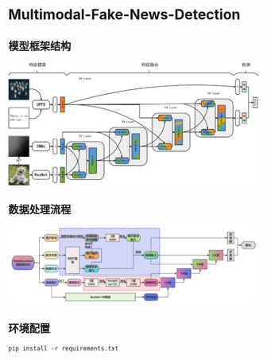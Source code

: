# Multimodal-Fake-News-Detection
## 模型框架结构
![框架结构](./pics/frame.png )
## 数据处理流程
![处理流程](./pics/order.png )
## 环境配置
```
pip install -r requirements.txt
```
